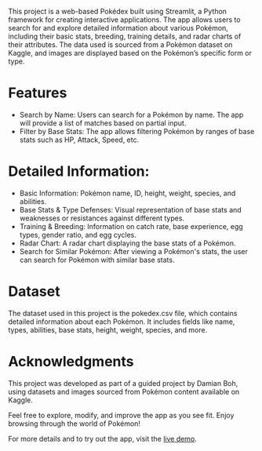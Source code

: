 This project is a web-based Pokédex built using Streamlit, a Python framework for creating interactive applications. The app allows users to search for and explore detailed information about various Pokémon, including their basic stats, breeding, training details, and radar charts of their attributes. The data used is sourced from a Pokémon dataset on Kaggle, and images are displayed based on the Pokémon’s specific form or type.

# Features
* Search by Name: Users can search for a Pokémon by name. The app will provide a list of matches based on partial input.
* Filter by Base Stats: The app allows filtering Pokémon by ranges of base stats such as HP, Attack, Speed, etc.
# Detailed Information:
- Basic Information: Pokémon name, ID, height, weight, species, and abilities.
- Base Stats & Type Defenses: Visual representation of base stats and weaknesses or resistances against different types.
- Training & Breeding: Information on catch rate, base experience, egg types, gender ratio, and egg cycles.
- Radar Chart: A radar chart displaying the base stats of a Pokémon.
- Search for Similar Pokémon: After viewing a Pokémon's stats, the user can search for Pokémon with similar base stats.

# Dataset
The dataset used in this project is the pokedex.csv file, which contains detailed information about each Pokémon. It includes fields like name, types, abilities, base stats, height, weight, species, and more.

# Acknowledgments
This project was developed as part of a guided project by Damian Boh, using datasets and images sourced from Pokémon content available on Kaggle.

Feel free to explore, modify, and improve the app as you see fit. Enjoy browsing through the world of Pokémon!

For more details and to try out the app, visit the [live demo](https://app-project-pokedex-4oudvdruzn5oaauljnzbxu.streamlit.app/).

